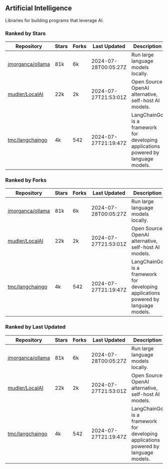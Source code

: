 ## Artificial Intelligence

Libraries for building programs that leverage AI.

### Ranked by Stars

| Repository | Stars | Forks | Last Updated | Description | 
|------------|-------|-------|--------------|-------------|
| [jmorganca/ollama](https://github.com/jmorganca/ollama) | 81k | 6k | 2024-07-28T00:05:27Z |  Run large language models locally. |
| [mudler/LocalAI](https://github.com/mudler/LocalAI) | 22k | 2k | 2024-07-27T21:53:01Z |  Open Source OpenAI alternative, self-host AI models. |
| [tmc/langchaingo](https://github.com/tmc/langchaingo) | 4k | 542 | 2024-07-27T21:19:47Z |  LangChainGo is a framework for developing applications powered by language models. |

### Ranked by Forks

| Repository | Stars | Forks | Last Updated | Description | 
|------------|-------|-------|--------------|-------------|
| [jmorganca/ollama](https://github.com/jmorganca/ollama) | 81k | 6k | 2024-07-28T00:05:27Z |  Run large language models locally. |
| [mudler/LocalAI](https://github.com/mudler/LocalAI) | 22k | 2k | 2024-07-27T21:53:01Z |  Open Source OpenAI alternative, self-host AI models. |
| [tmc/langchaingo](https://github.com/tmc/langchaingo) | 4k | 542 | 2024-07-27T21:19:47Z |  LangChainGo is a framework for developing applications powered by language models. |

### Ranked by Last Updated

| Repository | Stars | Forks | Last Updated | Description | 
|------------|-------|-------|--------------|-------------|
| [jmorganca/ollama](https://github.com/jmorganca/ollama) | 81k | 6k | 2024-07-28T00:05:27Z |  Run large language models locally. |
| [mudler/LocalAI](https://github.com/mudler/LocalAI) | 22k | 2k | 2024-07-27T21:53:01Z |  Open Source OpenAI alternative, self-host AI models. |
| [tmc/langchaingo](https://github.com/tmc/langchaingo) | 4k | 542 | 2024-07-27T21:19:47Z |  LangChainGo is a framework for developing applications powered by language models. |

